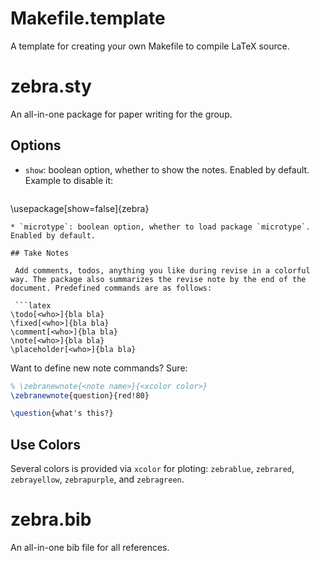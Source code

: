 # Makefile.template

  A template for creating your own Makefile to compile LaTeX source.

# zebra.sty

  An all-in-one package for paper writing for the group.

## Options

* `show`: boolean option, whether to show the notes. Enabled by default. Example to disable it:

  ```latex
\usepackage[show=false]{zebra}
  ```
* `microtype`: boolean option, whether to load package `microtype`. Enabled by default.

## Take Notes

   Add comments, todos, anything you like during revise in a colorful way. The package also summarizes the revise note by the end of the document. Predefined commands are as follows:
   
   ```latex
\todo[<who>]{bla bla}
\fixed[<who>]{bla bla}
\comment[<who>]{bla bla}
\note[<who>]{bla bla}
\placeholder[<who>]{bla bla}
   ```
   Want to define new note commands? Sure:
   ```latex
% \zebranewnote{<note name>}{<xcolor color>}
\zebranewnote{question}{red!80}

\question{what's this?}
   ```

## Use Colors 
   Several colors is provided via `xcolor` for ploting: `zebrablue`, `zebrared`, `zebrayellow`, `zebrapurple`, and `zebragreen`.

# zebra.bib

  An all-in-one bib file for all references.
